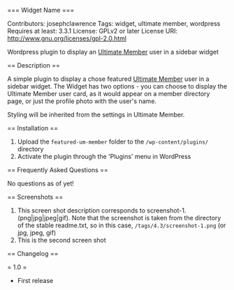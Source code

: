 === Widget Name ===

Contributors: josephclawrence
Tags: widget, ultimate member, wordpress
Requires at least: 3.3.1
License: GPLv2 or later
License URI: http://www.gnu.org/licenses/gpl-2.0.html

Wordpress plugin to display an [Ultimate Member](https://ultimatemember.com/) user in a sidebar widget

== Description ==

A simple plugin to display a chose featured [Ultimate Member](https://ultimatemember.com/) user in a sidebar widget. The Widget has two options - you can choose to display the Ultimate Member user card, as it would appear on a member directory page, or just the profile photo with the user's name.

Styling will be inherited from the settings in Ultimate Member.

== Installation ==

1. Upload the `featured-um-member` folder to the `/wp-content/plugins/` directory
2. Activate the plugin through the 'Plugins' menu in WordPress

== Frequently Asked Questions ==

No questions as of yet!

== Screenshots ==

1. This screen shot description corresponds to screenshot-1.(png|jpg|jpeg|gif). Note that the screenshot is taken from
the directory of the stable readme.txt, so in this case, `/tags/4.3/screenshot-1.png` (or jpg, jpeg, gif)
2. This is the second screen shot

== Changelog ==

= 1.0 =
* First release

